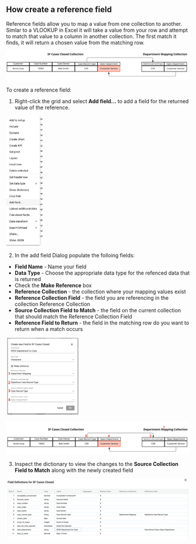 ## How create a reference field

Reference fields allow you to map a value from one collection to another. Simlar to a VLOOKUP in Excel it will take a value from your row and attempt to match that value to a column in another collection. The first match it finds, it will return a chosen value from the matching row.

<img src="../assets/ref_field_example.jpg"  style="width:500px" class="border"></img>

To create a reference field:

1. Right-click the grid and select  **Add field...** to add a field for the returned value of the reference.

<img src="../assets/ref_field_add_field.jpg"  style="width:100px" class="border"></img>


2. In the add field Dialog populate the folloing fields:




  - **Field Name** - Name your field
  - **Data Type** - Choose the appropriate data type for the refenced data that is returned
  - Check the **Make Reference** box
  - **Reference Collection** - the collection where your mapping values exist
  - **Reference Collection Field** - the field you are referencing in the collection Reference Collection
  - **Source Collection Field to Match** - the field on the current collection that should match the Reference Collection Field
  - **Reference Field to Return** - the field in the matching row do you want to return when a match occurs

<img src="../assets/ref_field_dialog_nums.jpg"  style="width:200px" class="border"></img>

<img src="../assets/ref_field_example_nums.jpg"  style="width:500px" class="border"></img>

3. Inspect the dictionary to view the changes to the **Source Collection Field to Match** along with the newly created field

<img src="../assets/ref_field_dictionary.png"  style="width:800px" class="border"></img>


